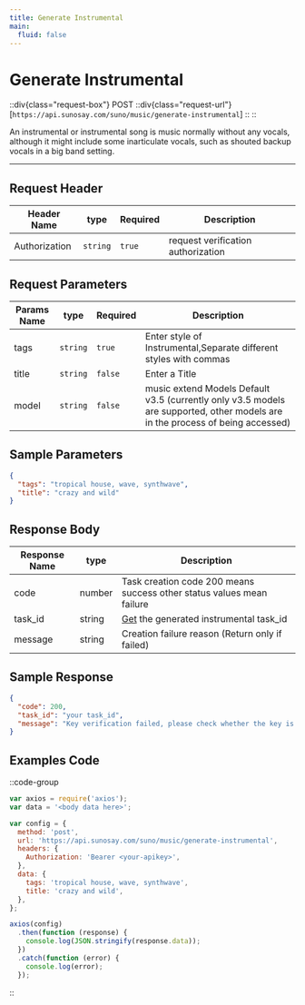 ```yaml
---
title: Generate Instrumental
main:
  fluid: false
---
```


# Generate Instrumental

::div{class="request-box"}
<span class="request-identifier">POST</span>
::div{class="request-url"}
[`https://api.sunosay.com/suno/music/generate-instrumental`]
::
::

An instrumental or instrumental song is music normally without any vocals, although it might include some inarticulate vocals, such as shouted backup vocals in a big band setting.

---

## Request Header

| Header Name   | type     | Required | Description                        |
| ------------- | -------- | -------- | ---------------------------------- |
| Authorization | `string` | `true`   | request verification authorization |

## Request Parameters

| Params Name | type     | Required | Description                                                                                                                    |
| ----------- | -------- | -------- | ------------------------------------------------------------------------------------------------------------------------------ |
| tags        | `string` | `true`   | Enter style of Instrumental,Separate different styles with commas                                                              |
| title       | `string` | `false`  | Enter a Title                                                                                                                  |
| model       | `string` | `false`  | music extend Models Default v3.5 (currently only v3.5 models are supported, other models are in the process of being accessed) |

## Sample Parameters

```json
{
  "tags": "tropical house, wave, synthwave",
  "title": "crazy and wild"
}
```

## Response Body

| Response Name | type   | Description                                                                                |
| ------------- | ------ | ------------------------------------------------------------------------------------------ |
| code          | number | Task creation code 200 means success other status values ​​mean failure                    |
| task_id       | string | [Get](https://docs.sunosay.com/suno-api-music/get-music) the generated instrumental task_id |
| message       | string | Creation failure reason (Return only if failed)                                            |

## Sample Response

```json
{
  "code": 200,
  "task_id": "your task_id",
  "message": "Key verification failed, please check whether the key is correct"
}
```

## Examples Code

::code-group

```js [node]
var axios = require('axios');
var data = '<body data here>';

var config = {
  method: 'post',
  url: 'https://api.sunosay.com/suno/music/generate-instrumental',
  headers: {
    Authorization: 'Bearer <your-apikey>',
  },
  data: {
    tags: 'tropical house, wave, synthwave',
    title: 'crazy and wild',
  },
};

axios(config)
  .then(function (response) {
    console.log(JSON.stringify(response.data));
  })
  .catch(function (error) {
    console.log(error);
  });
```

::
